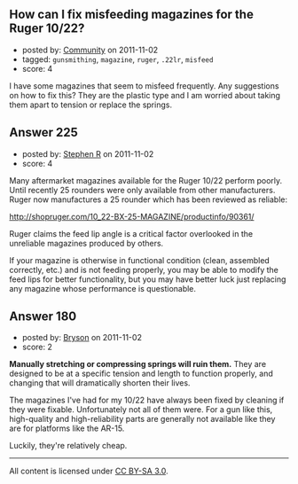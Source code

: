 ## How can I fix misfeeding magazines for the Ruger 10/22?

- posted by: [Community](https://stackexchange.com/users/-1/-1-community) on 2011-11-02
- tagged: `gunsmithing`, `magazine`, `ruger`, `.22lr`, `misfeed`
- score: 4

I have some magazines that seem to misfeed frequently. Any suggestions on how to fix this? They are the plastic type and I am worried about taking them apart to tension or replace the springs.


## Answer 225

- posted by: [Stephen R](https://stackexchange.com/users/-1/34-stephen-r) on 2011-11-02
- score: 4

Many aftermarket magazines available for the Ruger 10/22 perform poorly.  Until recently 25 rounders were only available from other manufacturers. Ruger now manufactures a 25 rounder which has been reviewed as reliable:

http://shopruger.com/10_22-BX-25-MAGAZINE/productinfo/90361/

Ruger claims the feed lip angle is a critical factor overlooked in the unreliable magazines produced by others.

If your magazine is otherwise in functional condition (clean, assembled correctly, etc.) and is not feeding properly, you may be able to modify the feed lips for better functionality, but you may have better luck just replacing any magazine whose performance is questionable.


## Answer 180

- posted by: [Bryson](https://stackexchange.com/users/-1/32-bryson) on 2011-11-02
- score: 2

<strong>Manually stretching or compressing springs will ruin them.</strong> They are designed to be at a specific tension and length to function properly, and changing that will dramatically shorten their lives. 

The magazines I've had for my 10/22 have always been fixed by cleaning if they were fixable. Unfortunately not all of them were. For a gun like this, high-quality and high-reliability parts are generally not available like they are for platforms like the AR-15. 

Luckily, they're relatively cheap. 



---

All content is licensed under [CC BY-SA 3.0](https://creativecommons.org/licenses/by-sa/3.0/).

